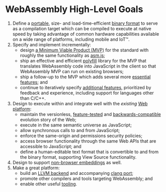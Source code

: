 # WebAssembly High-Level Goals

1. Define a [portable](Portability.md), size- and load-time-efficient
   [binary format](MVP.md#binary-format) to serve as a compilation target which
   can be compiled to execute at native speed by taking advantage of common
   hardware capabilities available on a wide range of platforms, including
   mobile and IoT™.
2. Specify and implement incrementally:
    * design [a Minimum Viable Product (MVP)](MVP.md) for the standard with
      roughly the same functionality as [asm.js](http://asmjs.org);
    * ship an effective and efficient [polyfill](Polyfill.md) library for the
      MVP that translates WebAssembly code into JavaScript in the client so that
      WebAssembly MVP can run on existing browsers;
    * ship a follow-up to the MVP which adds several more
      [essential features](EssentialPostMVPFeatures.md); and
    * continue to iteratively specify [additional features](FutureFeatures.md),
      prioritized by feedback and experience, including support for languages
      other than C/C++.
3. Design to execute within and integrate well with the *existing*
   [Web platform](Web.md):
    * maintain the versionless, [feature-tested](FeatureTest.md) and
      [backwards-compatible](BinaryEncoding.md#backwards-compatibility)
      evolution story of the Web;
    * execute in the same semantic universe as JavaScript;
    * allow synchronous calls to and from JavaScript;
    * enforce the same-origin and permissions security policies;
    * access browser functionality through the same Web APIs that are accessible
      to JavaScript; and
    * define a human-editable text format that is convertible to and from the
      binary format, supporting View Source functionality.
4. Design to support [non-browser embeddings](NonWeb.md) as well.
5. Make a great platform:
    * build an [LLVM backend](https://github.com/WebAssembly/llvm) and
      accompanying [clang port](https://github.com/WebAssembly/clang);
    * promote other compilers and tools targeting WebAssembly; and
    * enable other useful [tooling](Tooling.md).
